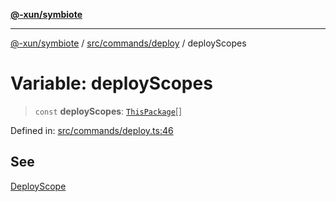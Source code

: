 [**@-xun/symbiote**](../../../../README.md)

***

[@-xun/symbiote](../../../../README.md) / [src/commands/deploy](../README.md) / deployScopes

# Variable: deployScopes

> `const` **deployScopes**: [`ThisPackage`](../../../configure/enumerations/ThisPackageGlobalScope.md#thispackage)[]

Defined in: [src/commands/deploy.ts:46](https://github.com/Xunnamius/symbiote/blob/1901cfe78a48fcd1dfae4e3760acf197e8812676/src/commands/deploy.ts#L46)

## See

[DeployScope](../../../configure/enumerations/ThisPackageGlobalScope.md)

